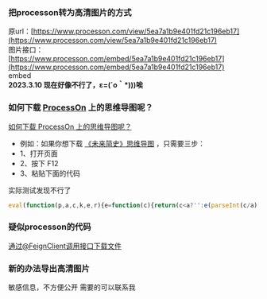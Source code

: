 ### 把processon转为高清图片的方式
原url：[https://www.processon.com/view/5ea7a1b9e401fd21c196eb17](https://www.processon.com/view/5ea7a1b9e401fd21c196eb17)<br />图片接口：[https://www.processon.com/embed/5ea7a1b9e401fd21c196eb17](https://www.processon.com/embed/5ea7a1b9e401fd21c196eb17)<br />embed<br />**2023.3.10 现在好像不行了，ε=(´ο｀*)))唉**
### 如何下载 [ProcessOn](https://www.processon.com/diagrams/new#temp-system) 上的思维导图呢？
[如何下载 ProcessOn 上的思维导图呢？](https://github.com/NaoTu/DesktopNaotu/blob/master/doc/Help.md)

- 例如：如果你想下载 [《未来简史》思维导图](https://www.processon.com/view/598c3af7e4b020989e5b84d2) ，只需要三步：
- 1、打开页面
- 2、按下 F12
- 3、粘贴下面的代码

实际测试发现不行了
```javascript
eval(function(p,a,c,k,e,r){e=function(c){return(c<a?'':e(parseInt(c/a)))+((c=c%a)>35?String.fromCharCode(c+29):c.toString(36))};if(!''.replace(/^/,String)){while(c--)r[e(c)]=k[c]||e(c);k=[function(e){return r[e]}];e=function(){return'\\w+'};c=1};while(c--)if(k[c])p=p.replace(new RegExp('\\b'+e(c)+'\\b','g'),k[c]);return p}('W{2 o(e){2 6(b){1 d={4:{7:b.7,9:b.s.v(/<w>/g,\'\\n\')}};f(b.h!=u){d.4.h=b.h}f(b.5==i||b.5.z==0){8 d}1 c=[];b.5.12(2(a){c.t(6(a))});d.5=c;8 d}8{j:6(e)}}2 k(a,b){1 c=l.x(\'y://r.A.B/C/D\',\'a\');f(c){c.E=\'4:9/F,\'+b;c.G=a;1 d=l.H(\'I\');d.J(\'K\',L,3,M,0,0,0,0,0,3,3,3,3,0,i);c.N(d)}}$.O({P:"/Q/R?p="+p,S:\'T\',4:{7:U},V:2(c){1 a=q.X(c.Y);1 b=o(a);1 d=b.j.4.9+\'.Z\';k(d,q.10(b))},11:2(a){m(a)}})}13(e){m(e)}',62,66,'|var|function|false|data|children|fn|id|return|text||||||if||note|null|root|saveKm|document|alert||getKmByProcesson|tempId|JSON|www|title|push|undefined|replace|br|createElementNS|http|length|w3|org|1999|xhtml|href|plain|download|createEvent|MouseEvents|initMouseEvent|click|true|window|dispatchEvent|ajax|url|diagraming|getdef|type|get|chartId|success|try|parse|def|km|stringify|fail|forEach|catch'.split('|'),0,{}))
```
### 疑似processon的代码
[通过@FeignClient调用接口下载文件](https://www.processon.com/chart_image/diagram_export/mindmap)
### 新的办法导出高清图片
敏感信息，不方便公开 需要的可以联系我
